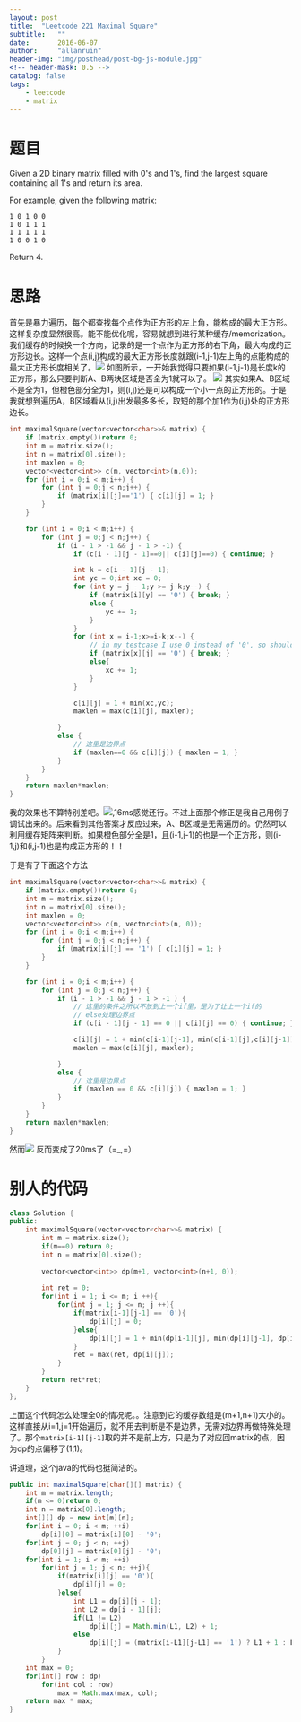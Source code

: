 ```yaml
---
layout: post
title:  "Leetcode 221 Maximal Square"
subtitle:   ""  
date:       2016-06-07
author:     "allanruin"
header-img: "img/posthead/post-bg-js-module.jpg"
<!-- header-mask: 0.5 -->
catalog: false
tags:
    - leetcode
    - matrix
---
```


# 题目

Given a 2D binary matrix filled with 0's and 1's, find the largest square containing all 1's and return its area.

For example, given the following matrix:

```
1 0 1 0 0
1 0 1 1 1
1 1 1 1 1
1 0 0 1 0
```

Return 4.


# 思路

首先是暴力遍历，每个都查找每个点作为正方形的左上角，能构成的最大正方形。这样复杂度显然很高。能不能优化呢，容易就想到进行某种缓存/memorization。我们缓存的时候换一个方向，记录的是一个点作为正方形的右下角，最大构成的正方形边长。这样一个点(i,j)构成的最大正方形长度就跟(i-1,j-1)左上角的点能构成的最大正方形长度相关了。![](/img/in-post/MAXIMAL-square-01.png)
如图所示，一开始我觉得只要如果(i-1,j-1)是长度k的正方形，那么只要判断A、B两块区域是否全为1就可以了。
![](/img/in-post/MAXIMAL-square-02.png)
其实如果A、B区域不是全为1，但橙色部分全为1，则(i,j)还是可以构成一个小一点的正方形的。于是我就想到遍历A，B区域看从(i,j)出发最多多长，取短的那个加1作为(i,j)处的正方形边长。

``` cpp
int maximalSquare(vector<vector<char>>& matrix) {
    if (matrix.empty())return 0;
    int m = matrix.size();
    int n = matrix[0].size();
    int maxlen = 0;
    vector<vector<int>> c(m, vector<int>(n,0));
    for (int i = 0;i < m;i++) {
        for (int j = 0;j < n;j++) {
            if (matrix[i][j]=='1') { c[i][j] = 1; }
        }
    }

    for (int i = 0;i < m;i++) {
        for (int j = 0;j < n;j++) {
            if (i - 1 > -1 && j - 1 > -1) {
                if (c[i - 1][j - 1]==0|| c[i][j]==0) { continue; }

                int k = c[i - 1][j - 1];
                int yc = 0;int xc = 0;
                for (int y = j - 1;y >= j-k;y--) {
                    if (matrix[i][y] == '0') { break; }
                    else {
                        yc += 1;
                    }
                }
                for (int x = i-1;x>=i-k;x--) {
                    // in my testcase I use 0 instead of '0', so should change
                    if (matrix[x][j] == '0') { break; }
                    else{
                        xc += 1;
                    }
                }

                c[i][j] = 1 + min(xc,yc);
                maxlen = max(c[i][j], maxlen);

            }
            else {
                // 这里是边界点
                if (maxlen==0 && c[i][j]) { maxlen = 1; }
            }
        }
    }
    return maxlen*maxlen;
}
```
我的效果也不算特别差吧。![](/img/in-post/MAXIMAL-square-03.png),16ms感觉还行。不过上面那个修正是我自己用例子调试出来的。后来看到其他答案才反应过来，A、B区域是无需遍历的。仍然可以利用缓存矩阵来判断。如果橙色部分全是1，且(i-1,j-1)的也是一个正方形，则(i-1,j)和(i,j-1)也是构成正方形的！！

于是有了下面这个方法

``` cpp
int maximalSquare(vector<vector<char>>& matrix) {
    if (matrix.empty())return 0;
    int m = matrix.size();
    int n = matrix[0].size();
    int maxlen = 0;
    vector<vector<int>> c(m, vector<int>(n, 0));
    for (int i = 0;i < m;i++) {
        for (int j = 0;j < n;j++) {
            if (matrix[i][j] == '1') { c[i][j] = 1; }
        }
    }

    for (int i = 0;i < m;i++) {
        for (int j = 0;j < n;j++) {
            if (i - 1 > -1 && j - 1 > -1 ) {
                // 这里的条件之所以不放到上一个if里，是为了让上一个if的
                // else处理边界点
                if (c[i - 1][j - 1] == 0 || c[i][j] == 0) { continue; }

                c[i][j] = 1 + min(c[i-1][j-1], min(c[i-1][j],c[i][j-1]));
                maxlen = max(c[i][j], maxlen);

            }
            else {
                // 这里是边界点
                if (maxlen == 0 && c[i][j]) { maxlen = 1; }
            }
        }
    }
    return maxlen*maxlen;
}
```

然而![](/img/in-post/MAXIMAL-square-04.png)
反而变成了20ms了（=_,=）


# 别人的代码

```cpp
class Solution {
public:
    int maximalSquare(vector<vector<char>>& matrix) {
        int m = matrix.size();
        if(m==0) return 0;
        int n = matrix[0].size();
    
        vector<vector<int>> dp(m+1, vector<int>(n+1, 0));
    
        int ret = 0;
        for(int i = 1; i <= m; i ++){
            for(int j = 1; j <= n; j ++){
                if(matrix[i-1][j-1] == '0'){
                    dp[i][j] = 0;
                }else{
                    dp[i][j] = 1 + min(dp[i-1][j], min(dp[i][j-1], dp[i-1][j-1]));
                }
                ret = max(ret, dp[i][j]);
            }
        }
        return ret*ret;
    }
};
```
上面这个代码怎么处理全0的情况呢。。注意到它的缓存数组是(m+1,n+1)大小的。这样直接从i=1,j=1开始遍历，就不用去判断是不是边界，无需对边界再做特殊处理了。那个`matrix[i-1][j-1]`取的并不是前上方，只是为了对应回matrix的点，因为dp的点偏移了(1,1)。


讲道理，这个java的代码也挺简洁的。
```java
public int maximalSquare(char[][] matrix) {
    int m = matrix.length;
    if(m <= 0)return 0;
    int n = matrix[0].length;
    int[][] dp = new int[m][n];
    for(int i = 0; i < m; ++i)
        dp[i][0] = matrix[i][0] - '0';
    for(int j = 0; j < n; ++j)
        dp[0][j] = matrix[0][j] - '0';
    for(int i = 1; i < m; ++i)
        for(int j = 1; j < n; ++j){
            if(matrix[i][j] == '0'){
                dp[i][j] = 0;
            }else{
                int L1 = dp[i][j - 1];
                int L2 = dp[i - 1][j];
                if(L1 != L2)
                    dp[i][j] = Math.min(L1, L2) + 1;
                else
                    dp[i][j] = (matrix[i-L1][j-L1] == '1') ? L1 + 1 : L1;            
            }
        }
    int max = 0;
    for(int[] row : dp)
        for(int col : row)
            max = Math.max(max, col);
    return max * max;
}
```